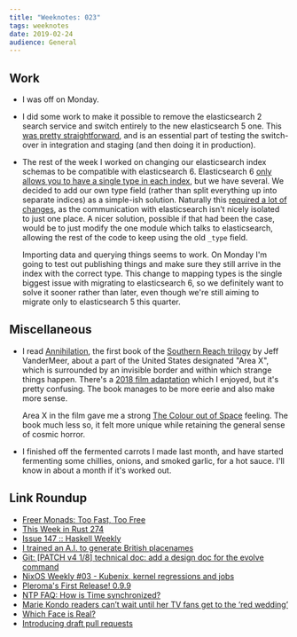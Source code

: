 ```yaml
---
title: "Weeknotes: 023"
tags: weeknotes
date: 2019-02-24
audience: General
---
```


## Work

- I was off on Monday.

- I did some work to make it possible to remove the elasticsearch 2
  search service and switch entirely to the new elasticsearch 5 one.
  This [was pretty straightforward][], and is an essential part of
  testing the switch-over in integration and staging (and then doing
  it in production).

- The rest of the week I worked on changing our elasticsearch index
  schemas to be compatible with elasticsearch 6.  Elasticsearch 6
  [only allows you to have a single type in each index][], but we have
  several.  We decided to add our own type field (rather than split
  everything up into separate indices) as a simple-ish solution.
  Naturally this [required a lot of changes][], as the communication
  with elasticsearch isn't nicely isolated to just one place.  A nicer
  solution, possible if that had been the case, would be to just
  modify the one module which talks to elasticsearch, allowing the
  rest of the code to keep using the old `_type` field.

  Importing data and querying things seems to work.  On Monday I'm
  going to test out publishing things and make sure they still arrive
  in the index with the correct type.  This change to mapping types is
  the single biggest issue with migrating to elasticsearch 6, so we
  definitely want to solve it sooner rather than later, even though
  we're still aiming to migrate only to elasticsearch 5 this quarter.

[was pretty straightforward]: https://github.com/alphagov/govuk-puppet/pull/8707
[only allows you to have a single type in each index]: https://www.elastic.co/guide/en/elasticsearch/reference/6.0/removal-of-types.html
[required a lot of changes]: https://github.com/alphagov/search-api/pull/9

## Miscellaneous

- I read [Annihilation][], the first book of the [Southern Reach
  trilogy][] by Jeff VanderMeer, about a part of the United States
  designated "Area X", which is surrounded by an invisible border and
  within which strange things happen.  There's a [2018 film
  adaptation][] which I enjoyed, but it's pretty confusing.  The book
  manages to be more eerie and also make more sense.

  Area X in the film gave me a strong [The Colour out of Space][]
  feeling.  The book much less so, it felt more unique while retaining
  the general sense of cosmic horror.

- I finished off the fermented carrots I made last month, and have
  started fermenting some chillies, onions, and smoked garlic, for a
  hot sauce.  I'll know in about a month if it's worked out.

[Annihilation]: https://en.wikipedia.org/wiki/Annihilation_(VanderMeer_novel)
[Southern Reach trilogy]: https://en.wikipedia.org/wiki/Southern_Reach_Trilogy
[2018 film adaptation]: https://en.wikipedia.org/wiki/Annihilation_(film)
[The Colour out of Space]: http://www.hplovecraft.com/writings/texts/fiction/cs.aspx

## Link Roundup

- [Freer Monads: Too Fast, Too Free](https://reasonablypolymorphic.com/blog/too-fast-too-free/index.html)
- [This Week in Rust 274](https://this-week-in-rust.org/blog/2019/02/19/this-week-in-rust-274/)
- [Issue 147 :: Haskell Weekly](https://haskellweekly.news/issues/147.html)
- [I trained an A.I. to generate British placenames](https://medium.com/@hondanhon/i-trained-a-neural-net-to-generate-british-placenames-9460e907e4e9)
- [Git: [PATCH v4 1/8] technical doc: add a design doc for the evolve command](https://www.spinics.net/lists/git/msg352255.html)
- [NixOS Weekly #03 - Kubenix, kernel regressions and jobs](https://weekly.nixos.org/2019/03-kubenix-kernel-regressions-and-jobs.html)
- [Pleroma's First Release! 0.9.9](https://blog.soykaf.com/post/pleroma-release-0.9.9/)
- [NTP FAQ: How is Time synchronized?](http://www.ntp.org/ntpfaq/NTP-s-algo.htm#AEN1853)
- [Marie Kondo readers can’t wait until her TV fans get to the ‘red wedding’](https://www.thebeaverton.com/2019/02/marie-kondo-readers-cant-wait-until-her-tv-fans-get-to-the-red-wedding/)
- [Which Face is Real?](http://www.whichfaceisreal.com/index.php)
- [Introducing draft pull requests](https://github.blog/2019-02-14-introducing-draft-pull-requests/)
